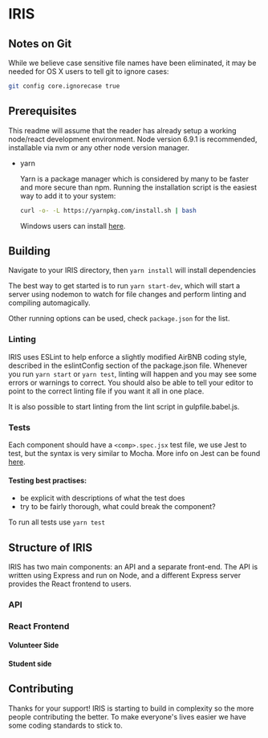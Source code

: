 # IRIS

## Notes on Git
While we believe case sensitive file names have been eliminated, it may be needed for OS X users to tell git to ignore cases:

``` bash
git config core.ignorecase true
```

## Prerequisites
This readme will assume that the reader has already setup a working
node/react development environment. Node version 6.9.1 is recommended,
installable via nvm or any other node version manager.

* yarn

	Yarn is a package manager which is considered by many to be faster and more secure than npm. Running the installation script is the easiest way to add it to your system:

    ```bash
    curl -o- -L https://yarnpkg.com/install.sh | bash
    ```

    Windows users can install [here](https://yarnpkg.com/latest.msi).


## Building


Navigate to your IRIS directory, then `yarn install` will install dependencies

The best way to get started is to run `yarn start-dev`, which will start a server using nodemon to watch for file changes and perform linting and compiling automagically.

Other running options can be used, check `package.json` for the list.

### Linting

IRIS uses ESLint to help enforce a slightly modified AirBNB coding style, described in the eslintConfig section of the package.json file. Whenever you run `yarn start` or `yarn test`, linting will happen and you may see some errors or warnings to correct. You should also be able to tell your editor to point to the correct linting file if you want it all in one place.

It is also possible to start linting from the lint script in
gulpfile.babel.js.


### Tests

Each component should have a `<comp>.spec.jsx` test file, we use Jest to test, but the syntax is very similar to Mocha. More info on Jest can be found [here](https://github.com/verekia/js-stack-from-scratch/blob/master/tutorial/02-babel-es6-eslint-flow-jest-husky.md#readme).

#### Testing best practises:
 - be explicit with descriptions of what the test does
 - try to be fairly thorough, what could break the component?

To run all tests use `yarn test`


## Structure of IRIS
<!-- should be common to all READMEs of IRIS -->

IRIS has two main components: an API and a separate front-end. The API is written using Express and run on Node, and a different Express server provides the React frontend to users.

### API


### React Frontend

#### Volunteer Side
#### Student side

## Contributing

Thanks for your support! IRIS is starting to build in complexity so the more people contributing the better. To make everyone's lives easier we have some coding standards to stick to.
